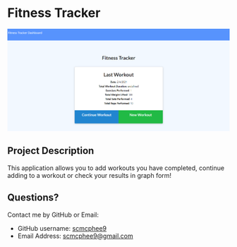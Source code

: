 # Fitness Tracker

<img src = "./Develop/public/fitnessTracker.png" alt="fitness tracker Screenshot">

## Project Description

This application allows you to add workouts you have completed, continue adding to a workout or check your results in graph form!

## Questions?

Contact me by GitHub or Email:

- GitHub username: [scmcphee9](https://github.com/scmcphee9)
- Email Address: scmcphee9@gmail.com
